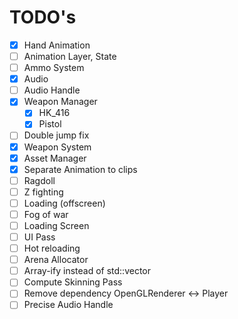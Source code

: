 # TODO's

- [x] Hand Animation  
- [ ] Animation Layer, State  
- [ ] Ammo System  
- [x] Audio  
- [ ] Audio Handle  
- [x] Weapon Manager  
     - [x] HK_416  
     - [x] Pistol  
- [ ] Double jump fix  
- [x] Weapon System  
- [x] Asset Manager  
- [x] Separate Animation to clips  
- [ ] Ragdoll  
- [ ] Z fighting  
- [ ] Loading (offscreen)  
- [ ] Fog of war  
- [ ] Loading Screen  
- [ ] UI Pass  
- [ ] Hot reloading  
- [ ] Arena Allocator  
- [ ] Array-ify instead of std::vector  
- [ ] Compute Skinning Pass  
- [ ] Remove dependency OpenGLRenderer <-> Player  
- [ ] Precise Audio Handle  
